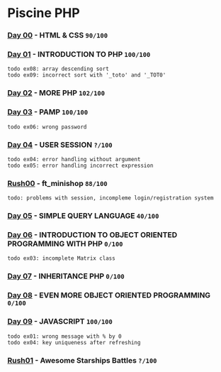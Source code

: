 Piscine PHP
===
### [Day 00](https://cdn.intra.42.fr/pdf/pdf/976/d00.en.pdf) - HTML & CSS ```90/100```
### [Day 01](https://cdn.intra.42.fr/pdf/pdf/977/d01.en.pdf) - INTRODUCTION TO PHP ```100/100```
```
todo ex08: array descending sort
todo ex09: incorrect sort with '_toto' and '_TOT0'
```
### [Day 02](https://cdn.intra.42.fr/pdf/pdf/978/d02.en.pdf) - MORE PHP ```102/100```
### [Day 03](https://projects.intra.42.fr/uploads/document/document/420/d03.en.pdf) - PAMP ```100/100```
```
todo ex06: wrong password
```
### [Day 04](https://cdn.intra.42.fr/pdf/pdf/980/d04.en.pdf) - USER SESSION ```?/100```
```
todo ex04: error handling without argument
todo ex05: error handling incorrect expression
```
### [Rush00](https://cdn.intra.42.fr/pdf/pdf/986/rush00.en.pdf) - ft_minishop ```88/100```
```
todo: problems with session, incompleme login/registration system
```
### [Day 05](https://cdn.intra.42.fr/pdf/pdf/981/d05.en.pdf) - SIMPLE QUERY LANGUAGE ```40/100```
### [Day 06](https://cdn.intra.42.fr/pdf/pdf/982/d06.en.pdf) - INTRODUCTION TO OBJECT ORIENTED PROGRAMMING WITH PHP ```0/100```
```
todo ex03: incomplete Matrix class
```
### [Day 07](https://cdn.intra.42.fr/pdf/pdf/983/d07.en.pdf) - INHERITANCE PHP ```0/100```
### [Day 08](https://cdn.intra.42.fr/pdf/pdf/984/d08.en.pdf) - EVEN MORE OBJECT ORIENTED PROGRAMMING ```0/100```
### [Day 09](https://cdn.intra.42.fr/pdf/pdf/985/d09.en.pdf) - JAVASCRIPT ```100/100```
```
todo ex01: wrong message with % by 0
todo ex04: key uniqueness after refreshing
```
### [Rush01](https://cdn.intra.42.fr/pdf/pdf/987/rush01.en.pdf) - Awesome Starships Battles ```?/100```
